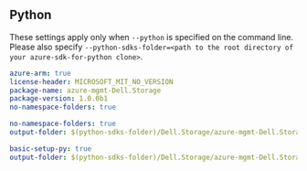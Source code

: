 ## Python

These settings apply only when `--python` is specified on the command line.
Please also specify `--python-sdks-folder=<path to the root directory of your azure-sdk-for-python clone>`.

```yaml $(python)
azure-arm: true
license-header: MICROSOFT_MIT_NO_VERSION
package-name: azure-mgmt-Dell.Storage
package-version: 1.0.0b1
no-namespace-folders: true
```

```yaml $(python-mode) == 'update' && $(track2)
no-namespace-folders: true
output-folder: $(python-sdks-folder)/Dell.Storage/azure-mgmt-Dell.Storage/azure/mgmt/Dell.Storage
```

```yaml $(python-mode) == 'create' && $(track2)
basic-setup-py: true
output-folder: $(python-sdks-folder)/Dell.Storage/azure-mgmt-Dell.Storage
```